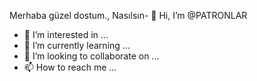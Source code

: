 Merhaba güzel dostum., Nasılsın- 👋 Hi, I’m @PATRONLAR
- 👀 I’m interested in ...
- 🌱 I’m currently learning ...
- 💞️ I’m looking to collaborate on ...
- 📫 How to reach me ...

<!---
PATRONLAR/PATRONLAR is a ✨ special ✨ repository because its `README.md` (this file) appears on your GitHub profile.
You can click the Preview link to take a look at your changes.
--->
